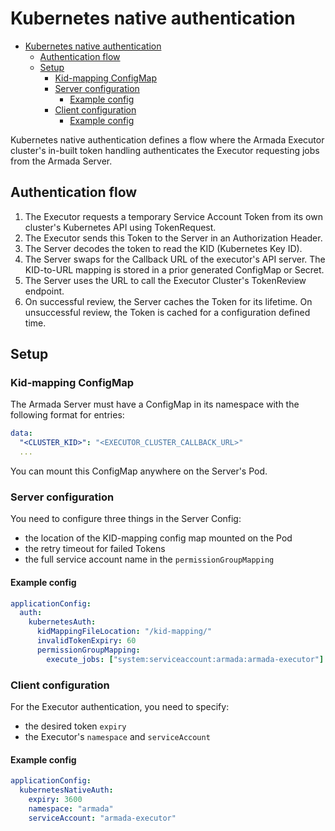 # Kubernetes native authentication
- [Kubernetes native authentication](#kubernetes-native-authentication)
  - [Authentication flow](#authentication-flow)
  - [Setup](#setup)
    - [Kid-mapping ConfigMap](#kid-mapping-configmap)
    - [Server configuration](#server-configuration)
      - [Example config](#example-config)
    - [Client configuration](#client-configuration)
      - [Example config](#example-config-1)

Kubernetes native authentication defines a flow where the Armada Executor cluster's in-built token handling authenticates the Executor requesting jobs from the Armada Server.

## Authentication flow

1. The Executor requests a temporary Service Account Token from its own cluster's 
Kubernetes API using TokenRequest.
2. The Executor sends this Token to the Server in an Authorization Header.
3. The Server decodes the token to read the KID (Kubernetes Key ID).
4. The Server swaps for the Callback URL of the executor's API server. The KID-to-URL mapping is stored in a prior generated ConfigMap or Secret.
5. The Server uses the URL to call the Executor Cluster's TokenReview endpoint.
6. On successful review, the Server caches the Token for its lifetime. On unsuccessful review, the Token is cached for a configuration defined time.

## Setup

### Kid-mapping ConfigMap

The Armada Server must have a ConfigMap in its namespace with the following format for entries:

```yaml
data:
  "<CLUSTER_KID>": "<EXECUTOR_CLUSTER_CALLBACK_URL>"
  ...
```

You can mount this ConfigMap anywhere on the Server's Pod.

### Server configuration

You need to configure three things in the Server Config:

* the location of the KID-mapping config map mounted on the Pod
* the retry timeout for failed Tokens
* the full service account name in the `permissionGroupMapping`

#### Example config

```yaml
applicationConfig:
  auth:
    kubernetesAuth:
      kidMappingFileLocation: "/kid-mapping/"
      invalidTokenExpiry: 60
      permissionGroupMapping:
        execute_jobs: ["system:serviceaccount:armada:armada-executor"]
```

### Client configuration

For the Executor authentication, you need to specify:

* the desired token `expiry`
* the Executor's `namespace` and `serviceAccount`

#### Example config

```yaml
applicationConfig:
  kubernetesNativeAuth:
    expiry: 3600
    namespace: "armada"
    serviceAccount: "armada-executor"
```